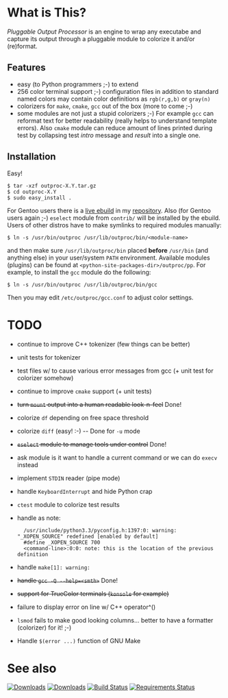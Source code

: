 What is This?
=============

_Pluggable Output Processor_ is an engine to wrap any executabe and capture its output through
a pluggable module to colorize it and/or (re)format.


Features
--------

* easy (to Python programmers ;-) to extend
* 256 color terminal support ;-) configuration files in addition to standard named colors
  may contain color definitions as `rgb(r,g,b)` or `gray(n)`
* colorizers for `make`, `cmake`, `gcc` out of the box (more to come ;-)
* some modules are not just a stupid colorizers ;-) For example `gcc` can reformat text for
  better readability (really helps to understand template errors). Also `cmake` module can reduce
  amount of lines printed during test by collapsing test _intro_ message and _result_ into a single one.


Installation
------------

Easy!

    $ tar -xzf outproc-X.Y.tar.gz
    $ cd outproc-X.Y
    $ sudo easy_install .

For Gentoo users there is a [live ebuild][raw-ebuild] in my [repository][my-overlay]. 
Also (for Gentoo users again ;-) `eselect` module from `contrib/` will be installed by the ebuild. 
Users of other distros have to make symlinks to required modules manually:

    $ ln -s /usr/bin/outproc /usr/lib/outproc/bin/<module-name>

and then make sure `/usr/lib/outproc/bin` placed __before__ `/usr/bin` (and anything else) in your 
user/system `PATH` environment. Available modules (plugins) can be found at `<python-site-packages-dir>/outproc/pp`.
For example, to install the `gcc` module do the following:

    $ ln -s /usr/bin/outproc /usr/lib/outproc/bin/gcc

Then you may edit `/etc/outproc/gcc.conf` to adjust color settings. 


TODO
====

* continue to improve C++ tokenizer (few things can be better)
* unit tests for tokenizer
* test files w/ to cause various error messages from gcc (+ unit test for colorizer somehow)
* continue to improve `cmake` support (+ unit tests)
* <del>turn `mount` output into a human readable look-n-feel</del> Done!
* colorize `df` depending on free space threshold
* colorize `diff` (easy! :-) -- Done for `-u` mode
* <del>`eselect` module to manage tools under control</del> Done!
* ask module is it want to handle a current command or we can do `execv` instead
* implement `STDIN` reader (pipe mode)
* handle `KeyboardInterrupt` and hide Python crap
* `ctest` module to colorize test results
* handle as note:

        /usr/include/python3.3/pyconfig.h:1397:0: warning: "_XOPEN_SOURCE" redefined [enabled by default]
        #define _XOPEN_SOURCE 700
        <command-line>:0:0: note: this is the location of the previous definition
* handle `make[1]: warning:`
* <del>handle `gcc -Q --help=<smth>`</del> Done!
* <del>support for TrueColor terminals (`konsole` for example)</del>
* failure to display error on line w/ C++ operator^()
* `lsmod` fails to make good looking columns... better to have a formatter (colorizer) for it! ;-)
* Handle `$(error ...)` function of GNU Make

See also
========

[raw-ebuild]: https://github.com/zaufi/zaufi-overlay/blob/master/dev-util/pluggable-output-processor/pluggable-output-processor-scm.ebuild
[my-overlay]: https://github.com/zaufi/zaufi-overlay/ "My ebuilds overlay"

[![Downloads](https://pypip.in/d/outproc/badge.png)](https://pypi.python.org/pypi/outproc)
[![Downloads](https://pypip.in/v/outproc/badge.png)](https://pypi.python.org/pypi/outproc)
[![Build Status](https://api.travis-ci.org/zaufi/pluggable-output-processor.png?branch=master)](https://travis-ci.org/zaufi/pluggable-output-processor)
[![Requirements Status](https://requires.io/github/zaufi/pluggable-output-processor/requirements.png?branch=master)](https://requires.io/github/zaufi/pluggable-output-processor/requirements/?branch=master)
